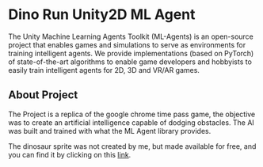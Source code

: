 # Dino Run Unity2D ML Agent

The Unity Machine Learning Agents Toolkit (ML-Agents) is an open-source project that enables games and simulations to serve as environments for training intelligent agents. We provide implementations (based on PyTorch) of state-of-the-art algorithms to enable game developers and hobbyists to easily train intelligent agents for 2D, 3D and VR/AR games.

## About Project

The Project is a replica of the google chrome time pass game, the objective was to create an artificial intelligence capable of dodging obstacles. The AI was built and trained with what the ML Agent library provides.

The dinosaur sprite was not created by me, but made available for free, and you can find it by clicking on this [link](https://www.gameart2d.com/free-dino-sprites.html).
